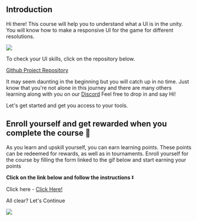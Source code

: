 ## Introduction
Hi there! 
This course will help you to understand what a UI is in the unity. You will know how to make a responsive UI for the game for different resolutions.


![](https://media.giphy.com/media/xT39Db8zIOODTppk08/giphy-downsized.gif)

To check your UI skills, click on the repository below.

[Github Project Repository](https://github.com/outscal/UI_Project)

It may seem daunting in the beginning but you will catch up in no time. Just know that you're not alone in this journey and there are many others learning along with you on our [Discord](https://discord.com/invite/R4hfXhsWjN) Feel free to drop in and say Hi!

Let's get started and get you access to your tools.

## Enroll yourself and get rewarded when you complete the course 🎁

As you learn and upskill yourself, you can earn learning points. These points can be redeemed for rewards, as well as in tournaments. Enroll yourself for the course by filling the form linked to the gif below and start earning your points

**Click on the link below and follow the instructions** ⏬

Click here - [Click Here!](https://airtable.com/shrY0mnlrnJXaZjps)

All clear? Let's Continue

![](https://media.giphy.com/media/7Sh3Pt6R9ELubdoH3K/giphy.gif)
